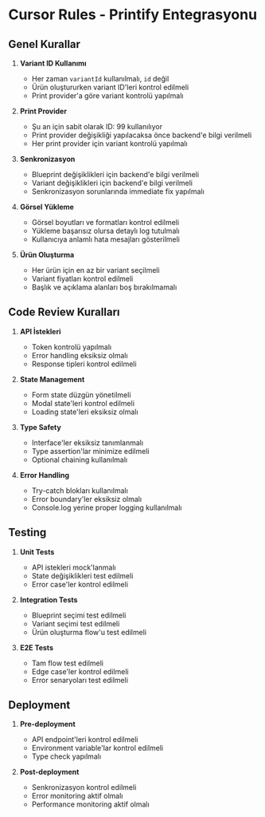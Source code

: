 # Cursor Rules - Printify Entegrasyonu

## Genel Kurallar

1. **Variant ID Kullanımı**
   - Her zaman `variantId` kullanılmalı, `id` değil
   - Ürün oluştururken variant ID'leri kontrol edilmeli
   - Print provider'a göre variant kontrolü yapılmalı

2. **Print Provider**
   - Şu an için sabit olarak ID: 99 kullanılıyor
   - Print provider değişikliği yapılacaksa önce backend'e bilgi verilmeli
   - Her print provider için variant kontrolü yapılmalı

3. **Senkronizasyon**
   - Blueprint değişiklikleri için backend'e bilgi verilmeli
   - Variant değişiklikleri için backend'e bilgi verilmeli
   - Senkronizasyon sorunlarında immediate fix yapılmalı

4. **Görsel Yükleme**
   - Görsel boyutları ve formatları kontrol edilmeli
   - Yükleme başarısız olursa detaylı log tutulmalı
   - Kullanıcıya anlamlı hata mesajları gösterilmeli

5. **Ürün Oluşturma**
   - Her ürün için en az bir variant seçilmeli
   - Variant fiyatları kontrol edilmeli
   - Başlık ve açıklama alanları boş bırakılmamalı

## Code Review Kuralları

1. **API İstekleri**
   - Token kontrolü yapılmalı
   - Error handling eksiksiz olmalı
   - Response tipleri kontrol edilmeli

2. **State Management**
   - Form state düzgün yönetilmeli
   - Modal state'leri kontrol edilmeli
   - Loading state'leri eksiksiz olmalı

3. **Type Safety**
   - Interface'ler eksiksiz tanımlanmalı
   - Type assertion'lar minimize edilmeli
   - Optional chaining kullanılmalı

4. **Error Handling**
   - Try-catch blokları kullanılmalı
   - Error boundary'ler eksiksiz olmalı
   - Console.log yerine proper logging kullanılmalı

## Testing

1. **Unit Tests**
   - API istekleri mock'lanmalı
   - State değişiklikleri test edilmeli
   - Error case'ler kontrol edilmeli

2. **Integration Tests**
   - Blueprint seçimi test edilmeli
   - Variant seçimi test edilmeli
   - Ürün oluşturma flow'u test edilmeli

3. **E2E Tests**
   - Tam flow test edilmeli
   - Edge case'ler kontrol edilmeli
   - Error senaryoları test edilmeli

## Deployment

1. **Pre-deployment**
   - API endpoint'leri kontrol edilmeli
   - Environment variable'lar kontrol edilmeli
   - Type check yapılmalı

2. **Post-deployment**
   - Senkronizasyon kontrol edilmeli
   - Error monitoring aktif olmalı
   - Performance monitoring aktif olmalı 